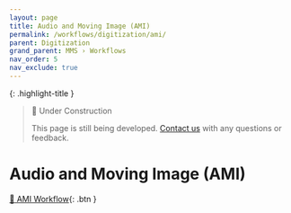 ```yaml
---
layout: page
title: Audio and Moving Image (AMI)
permalink: /workflows/digitization/ami/
parent: Digitization
grand_parent: MMS › Workflows
nav_order: 5
nav_exclude: true
---
```


{: .highlight-title }
> 🚧 Under Construction
>
> This page is still being developed. [Contact us](/metadata-documentation/contact/) with any questions or feedback.

# Audio and Moving Image (AMI)
[🦁 AMI Workflow](https://lair.nypl.org/-/departments/library-sites-and-services/research-libraries/metadata-services-unit/ami-workflow){: .btn }